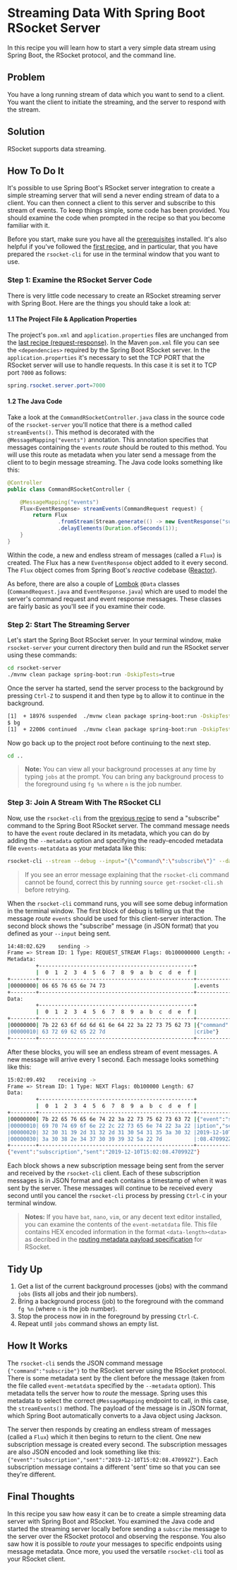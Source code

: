 # Streaming Data With Spring Boot RSocket Server

In this recipe you will learn how to start a very simple data stream using Spring Boot, the RSocket protocol, and the command line.

## Problem

You have a long running stream of data which you want to send to a client. You want the client to initiate the streaming, and the server to respond with the stream.

## Solution

RSocket supports data streaming.

## How To Do It

It's possible to use Spring Boot's RSocket server integration to create a simple streaming server that will send a never ending stream of data to a client. You can then connect a client to this server and subscribe to this stream of events. To keep things simple, some code has been provided. You should examine the code when prompted in the recipe so that you become familiar with it.

Before you start, make sure you have all the [prerequisites][pre] installed. It's also helpful if you've followed the [first recipe][recipe], and in particular, that you have prepared the `rsocket-cli` for use in the terminal window that you want to use.

### Step 1: Examine the RSocket Server Code

There is very little code necessary to create an RSocket streaming server with Spring Boot. Here are the things you should take a look at:

#### 1.1 The Project File & Application Properties

The project's `pom.xml` and `application.properties` files are unchanged from the [last recipe (request-response)][recipe]. In the Maven `pom.xml` file you can see the `<dependencies>` required by the Spring Boot RSocket server. In the `application.properties` it's necessary to set the TCP PORT that the RSocket server will use to handle requests. In this case it is set it to TCP port `7000` as follows:

```java
spring.rsocket.server.port=7000
```

#### 1.2 The Java Code

Take a look at the `CommandRSocketController.java` class in the source code of the `rsocket-server` you'll notice that there is a method called `streamEvents()`. This method is decorated with the `@MessageMapping("events")` annotation. This annotation specifies that messages containing the `events` *route* should be routed to this method. You will use this route as metadata when you later send a message from the client to to begin message streaming. The Java code looks something like this:

```java
@Controller
public class CommandRSocketController {

    @MessageMapping("events")
    Flux<EventResponse> streamEvents(CommandRequest request) {
        return Flux
                .fromStream(Stream.generate(() -> new EventResponse("subscription")))
                .delayElements(Duration.ofSeconds(1));
    }
}
```

Within the code, a new and endless stream of messages (called a `Flux`) is created. The Flux has a new `EventResponse` object added to it every second. The `Flux` object comes from Spring Boot's *reactive* codebase ([Reactor][reactor]).

As before, there are also a couple of [Lombok][lombok] `@Data` classes (`CommandRequest.java` and `EventResponse.java`) which are used to model the server's command request and event response messages. These classes are fairly basic as you'll see if you examine their code.

### Step 2: Start The Streaming Server

Let's start the Spring Boot RSocket server. In your terminal window, make `rsocket-server` your current directory then build and run the RSocket server using these commands:
 
```bash
cd rsocket-server
./mvnw clean package spring-boot:run -DskipTests=true
```

Once the server ha started, send the server process to the background by pressing `Ctrl-Z` to suspend it and then type `bg` to allow it to continue in the background.

```bash
[1]  + 18976 suspended  ./mvnw clean package spring-boot:run -DskipTests=true
$ bg
[1]  + 22006 continued  ./mvnw clean package spring-boot:run -DskipTests=true
```

Now go back up to the project root before continuing to the next step.

```bash
cd ..
```

> **Note:**
> You can view all your background processes at any time by typing `jobs` at the prompt. You can bring any background process to the foreground using `fg %n` where `n` is the job number.

### Step 3: Join A Stream With The RSocket CLI

Now, use the `rsocket-cli` from the [previous recipe][recipe] to send a "subscribe" command to the Spring Boot RSocket server. The command message needs to have the `event` route declared in its metadata, which you can do by adding the `--metadata` option and specifying the ready-encoded metadata file `events-metatdata` as your metadata like this:

```bash
rsocket-cli --stream --debug --input="{\"command\":\"subscribe\"}" --dataFormat="json" --metadata=@events-metadata --metadataFormat="message/x.rsocket.routing.v0" tcp://localhost:7000
```

> If you see an error message explaining that the `rsocket-cli` command cannot be found, correct this by running `source get-rsocket-cli.sh` before retrying.

When the `rsocket-cli` command runs, you will see some debug information in the terminal window. The first block of debug is telling us that the message *route* `events` should be used for this client-server interaction. The second block shows the "subscribe" message (in JSON format) that you defined as your `--input` being sent.

```bash
14:48:02.629	sending ->
Frame => Stream ID: 1 Type: REQUEST_STREAM Flags: 0b100000000 Length: 43
Metadata:
         +-------------------------------------------------+
         |  0  1  2  3  4  5  6  7  8  9  a  b  c  d  e  f |
+--------+-------------------------------------------------+----------------+
|00000000| 06 65 76 65 6e 74 73                            |.events         |
+--------+-------------------------------------------------+----------------+
Data:
         +-------------------------------------------------+
         |  0  1  2  3  4  5  6  7  8  9  a  b  c  d  e  f |
+--------+-------------------------------------------------+----------------+
|00000000| 7b 22 63 6f 6d 6d 61 6e 64 22 3a 22 73 75 62 73 |{"command":"subs|
|00000010| 63 72 69 62 65 22 7d                            |cribe"}         |
+--------+-------------------------------------------------+----------------+
```

After these blocks, you will see an endless stream of event messages. A new message will arrive every 1 second. Each message looks something like this:

```bash
15:02:09.492	receiving ->
Frame => Stream ID: 1 Type: NEXT Flags: 0b100000 Length: 67
Data:
         +-------------------------------------------------+
         |  0  1  2  3  4  5  6  7  8  9  a  b  c  d  e  f |
+--------+-------------------------------------------------+----------------+
|00000000| 7b 22 65 76 65 6e 74 22 3a 22 73 75 62 73 63 72 |{"event":"subscr|
|00000010| 69 70 74 69 6f 6e 22 2c 22 73 65 6e 74 22 3a 22 |iption","sent":"|
|00000020| 32 30 31 39 2d 31 32 2d 31 30 54 31 35 3a 30 32 |2019-12-10T15:02|
|00000030| 3a 30 38 2e 34 37 30 39 39 32 5a 22 7d          |:08.470992Z"}   |
+--------+-------------------------------------------------+----------------+
{"event":"subscription","sent":"2019-12-10T15:02:08.470992Z"}
```

Each block shows a new subscription message being sent from the server and received by the `rsocket-cli` client. Each of these subscription messages is in JSON format and each contains a timestamp of when it was sent by the server. These messages will continue to be received every second until you cancel the `rsocket-cli` process by pressing `Ctrl-C` in your terminal window.

> **Notes:**
> If you have `bat`, `nano`, `vim`, or any decent text editor installed, you can examine the contents of the `event-metatdata` file. This file contains HEX encoded information in the format `<data-length><data>` as decribed in the [routing metadata payload specification][metadata] for RSocket.

## Tidy Up

1. Get a list of the current background processes (jobs) with the command `jobs` (lists all jobs and their job numbers).
2. Bring a background process (job) to the foreground with the command `fg %n` (where `n` is the job number).
3. Stop the process now in in the foreground by pressing `Ctrl-C`.
4. Repeat until `jobs` command shows an empty list.

## How It Works

The `rsocket-cli` sends the JSON command message `{"command":"subscribe"}` to the RSocket server using the RSocket protocol. There is some metadata sent by the client before the message (taken from the file called `event-metatdata` specified by the `--metadata` option). This metadata tells the server how to *route* the  message. Spring uses this metadata to select the correct `@MessageMapping` endpoint to call, in this case, the `streamEvents()` method. The payload of the message is in JSON format, which Spring Boot automatically converts to a Java object using Jackson.

The server then responds by creating an endless stream of messages (called a `Flux`) which it then begins to return to the client. One new subscription message is created every second. The subscription messages are also JSON encoded and look something like this: `{"event":"subscription","sent":"2019-12-10T15:02:08.470992Z"}`. Each subscription message contains a different 'sent' time so that you can see they're different.

## Final Thoughts

In this recipe you saw how easy it can be to create a simple streaming data server with Spring Boot and RSocket. You examined the Java code and started the streaming server locally before sending a `subscribe` message to the server over the RSocket protocol and observing the response. You also saw how it is possible to *route* your messages to specific endpoints using message metadata. Once more, you used the versatile `rsocket-cli` tool as your RSocket client.

[initializr]: https://start.spring.io
[initializr-link]: https://start.spring.io/#!type=maven-project&language=java&platformVersion=2.2.1.RELEASE&packaging=jar&jvmVersion=1.8&groupId=io.pivotal&artifactId=rsocket-server&name=rsocket-server&description=Demo%20project%20for%20Spring%20Boot&packageName=io.pivotal.rsocket-server&dependencies=lombok,rsocket
[recipe]: ./first-try-rsocket.md
[lazy]: https://spring.io/blog/2019/03/14/lazy-initialization-in-spring-boot-2-2
[pre]: ./prerequisites.md
[rsocket]: https://rsocket.io
[metadata]: https://github.com/rsocket/rsocket/blob/master/Extensions/Routing.md
[lombok]: https://projectlombok.org/
[recipe]: ./request-response.md
[reactor]: https://projectreactor.io/

